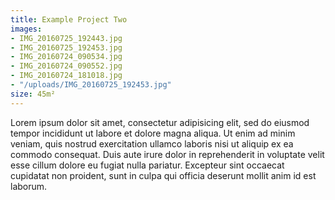```yaml
---
title: Example Project Two
images:
- IMG_20160725_192443.jpg
- IMG_20160725_192453.jpg
- IMG_20160724_090534.jpg
- IMG_20160724_090552.jpg
- IMG_20160724_181018.jpg
- "/uploads/IMG_20160725_192453.jpg"
size: 45m²
---
```


Lorem ipsum dolor sit amet, consectetur adipisicing elit, sed do eiusmod
tempor incididunt ut labore et dolore magna aliqua. Ut enim ad minim veniam,
quis nostrud exercitation ullamco laboris nisi ut aliquip ex ea commodo
consequat. Duis aute irure dolor in reprehenderit in voluptate velit esse
cillum dolore eu fugiat nulla pariatur. Excepteur sint occaecat cupidatat non
proident, sunt in culpa qui officia deserunt mollit anim id est laborum.
